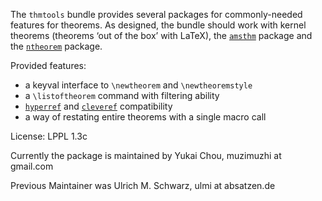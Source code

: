 The `thmtools` bundle provides several packages for commonly-needed 
features for theorems. As designed, the bundle should work with kernel
theorems (theorems ‘out of the box’ with LaTeX), 
the [`amsthm`](https://ctan.org/pkg/amsmath) package and 
the [`ntheorem`](https://ctan.org/pkg/ntheorem) package.
    
Provided features:
 - a keyval interface to `\newtheorem` and `\newtheoremstyle`
 - a `\listoftheorem` command with filtering ability
 - [`hyperref`](https://ctan.org/pkg/hyperref) and [`cleveref`](https://ctan.org/pkg/cleveref) compatibility
 - a way of restating entire theorems with a single macro call

License: LPPL 1.3c

Currently the package is maintained by Yukai Chou, muzimuzhi at gmail<span></span>.com

Previous Maintainer was Ulrich M. Schwarz, ulmi at absatzen<span></span>.de
